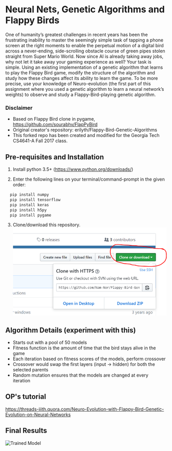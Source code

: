 
# Neural Nets, Genetic Algorithms and Flappy Birds
One of humanity’s greatest challenges in recent years has been the frustrating inability to master the seemingly simple task of tapping a phone screen at the right moments to enable the perpetual motion of a digital bird across a never-ending, side-scrolling obstacle course of green pipes stolen straight from Super Mario World. Now since AI is already taking away jobs, why not let it take away your gaming experience as well?
Your task is simple. Using an existing implementation of a genetic algorithm that learns to play the Flappy Bird game, modify the structure of the algorithm and study how these changes affect its ability to learn the game. To be more precise, use your knowledge of Neuro-evolution (the first part of this assignment where you used a genetic algorithm to learn a neural network’s weights) to observe and study a Flappy-Bird-playing genetic algorithm.

### Disclaimer
* Based on Flappy Bird clone in pygame, https://github.com/sourabhv/FlapPyBird
* Original creator's repository: erilyth/Flappy-Bird-Genetic-Algorithms
* This forked repo has been created and modified for the Georgia Tech CS4641-A Fall 2017 class.

## Pre-requisites and Installation
1. Install python 3.5+ (https://www.python.org/downloads/)

2. Enter the following lines on your terminal/command-prompt in the given order:
  ```
	pip install numpy
	pip install tensorflow 
	pip install keras
	pip install h5py
	pip install pygame
  ```
3. Clone/download this repository.
![Alt text](Screenshots/Capture.png?raw=true "Cloning this repo")	

## Algorithm Details (experiment with this)
* Starts out with a pool of 50 models
* Fitness function is the amount of time that the bird stays alive in the game
* Each iteration based on fitness scores of the models, perform crossover
* Crossover would swap the first layers (input -> hidden) for both the selected parents
* Random mutation ensures that the models are changed at every iteration

## OP's tutorial
https://threads-iiith.quora.com/Neuro-Evolution-with-Flappy-Bird-Genetic-Evolution-on-Neural-Networks

## Final Results
![Trained Model](Screenshots/trained_final.gif?raw=true "Trained Flappy Bird")	

